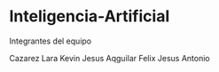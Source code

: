# Inteligencia-Artificial
Integrantes del equipo

Cazarez Lara Kevin Jesus
Aqguilar Felix Jesus Antonio